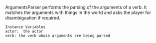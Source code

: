 ArgumentsParser performs the parsing of the arguments of a verb. It matches the arguments with things in the world and asks the player for disambiguation if required.

    Instance Variables
	actor:  the actor
	verb: the verb whose arguments are being parsed